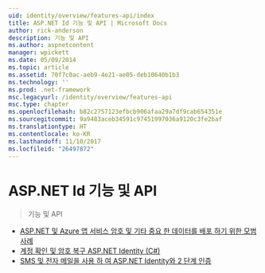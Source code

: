 ```yaml
---
uid: identity/overview/features-api/index
title: ASP.NET Id 기능 및 API | Microsoft Docs
author: rick-anderson
description: 기능 및 API
ms.author: aspnetcontent
manager: wpickett
ms.date: 05/09/2014
ms.topic: article
ms.assetid: 70f7c0ac-aeb9-4e21-ae05-deb10640b1b3
ms.technology: ''
ms.prod: .net-framework
msc.legacyurl: /identity/overview/features-api
msc.type: chapter
ms.openlocfilehash: b82c2757123efbcb906afaa29a7df9cab654351e
ms.sourcegitcommit: 9a9483aceb34591c97451997036a9120c3fe2baf
ms.translationtype: HT
ms.contentlocale: ko-KR
ms.lasthandoff: 11/10/2017
ms.locfileid: "26497872"
---
```

<a name="aspnet-identity-features--api"></a>ASP.NET Id 기능 및 API
====================
> 기능 및 API


- [ASP.NET 및 Azure 앱 서비스 암호 및 기타 중요 한 데이터를 배포 하기 위한 모범 사례](best-practices-for-deploying-passwords-and-other-sensitive-data-to-aspnet-and-azure.md)
- [계정 확인 및 암호 복구 ASP.NET Identity (C#)](account-confirmation-and-password-recovery-with-aspnet-identity.md)
- [SMS 및 전자 메일을 사용 하 여 ASP.NET Identity와 2 단계 인증](two-factor-authentication-using-sms-and-email-with-aspnet-identity.md)
